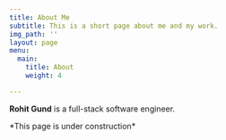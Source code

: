 ```yaml
---
title: About Me
subtitle: This is a short page about me and my work.
img_path: ''
layout: page
menu:
  main:
    title: About
    weight: 4

---
```

**Rohit Gund** is a full-stack software engineer.

\*This page is under construction*